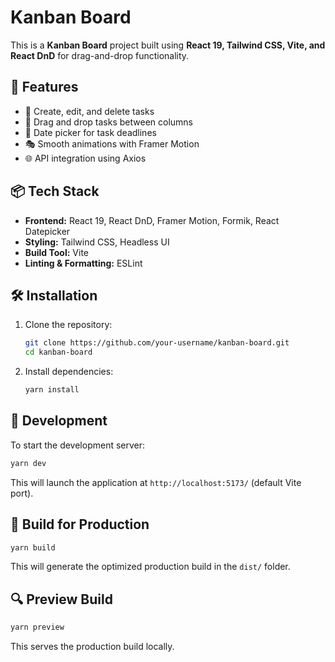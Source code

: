 # Kanban Board

This is a **Kanban Board** project built using **React 19, Tailwind CSS, Vite, and React DnD** for drag-and-drop functionality.

## 🚀 Features
- 📝 Create, edit, and delete tasks
- 📌 Drag and drop tasks between columns
- 📅 Date picker for task deadlines
- 🎭 Smooth animations with Framer Motion
- 🌐 API integration using Axios

## 📦 Tech Stack
- **Frontend:** React 19, React DnD, Framer Motion, Formik, React Datepicker
- **Styling:** Tailwind CSS, Headless UI
- **Build Tool:** Vite
- **Linting & Formatting:** ESLint

## 🛠️ Installation
1. Clone the repository:
   ```sh
   git clone https://github.com/your-username/kanban-board.git
   cd kanban-board
   ```
2. Install dependencies:
   ```sh
   yarn install
   ```

## 🚀 Development
To start the development server:
```sh
yarn dev
```
This will launch the application at `http://localhost:5173/` (default Vite port).

## 🔧 Build for Production
```sh
yarn build
```
This will generate the optimized production build in the `dist/` folder.

## 🔍 Preview Build
```sh
yarn preview
```
This serves the production build locally.


